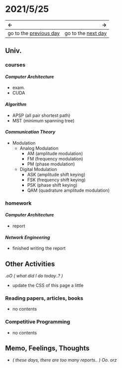 # 2021/5/25
|←|→|
|:---|---:|
go to the [previous day](./24th.md) | go to the [next day](./26th.md)

## Univ.
### courses
#### *Computer Architecture*
- exam.
- CUDA

#### *Algorithm*
- APSP (all pair shortest path)
- MST (minimum spanning tree)

#### *Communication Theory*
- Modulation
  - Analog Modulation
    - AM (amplitude modulation)
    - FM (frequency modulation)
    - PM (phase modulation)
  - Digital Modulation
    - ASK (amplitude shift keying)
    - FSK (frequency shift keying)
    - PSK (phase shift keying)
    - QAM (quadrature amplitude modulation)

### homework
#### *Computer Architecture*
- report

#### *Network Engineering*
- finished writing the report

## Other Activities
*.oO ( what did I do today..? )*
- update the CSS of this page a little

### Reading papers, articles, books
- no contents

### Competitive Programming
- no contents

## Memo, Feelings, Thoughts
- *( these days, there are too many reports.. ) Oo. orz*
